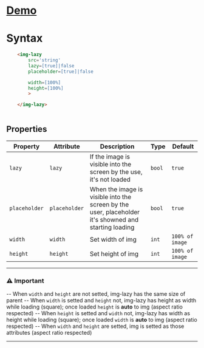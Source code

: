 # [Demo](https://edoardohorse.github.io/Img-customElement/)


<!-- # Variants -->
    
# Syntax

```html
    <img-lazy
        src='string'
        lazy=[true]|false
        placeholder=[true]|false

        width=[100%]
        height=[100%]
        >

    </img-lazy>
    
```

## Properties

| Property   | Attribute  | Description | Type      | Default         |
| ---------- | ---------- | ---------  | --------- | --------------- |
| `lazy`  | `lazy`| If the image is visible into the screen by the use, it's not loaded | `bool`  | `true`     |
| `placeholder`  | `placeholder`| When the image is visible into the screen by the user, placeholder it's showned and starting loading | `bool`  | `true`     |
| `width`  | `width`| Set width of img | `int`  | `100% of image`     |
| `height`  | `height`| Set height of img | `int`  | `100% of image`     |

<!-- ## CSS Variables

|Name|Default value
|-|:-:|
 -->

---


### ⚠️ Important
-- When `width` and `height` are not setted, img-lazy has the same size of parent
-- When `width` is setted and `height` not, img-lazy has height as width while loading (square); once loaded `height` is **auto** to img (aspect ratio respected)
-- When `height` is setted and `width` not, img-lazy has width as height while loading (square); once loaded `width` is **auto** to img (aspect ratio respected)
-- When `width` and `height` are setted, img is setted as those attributes (aspect ratio respected)

---
